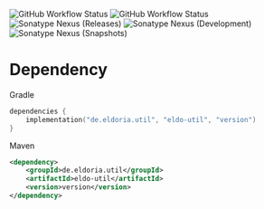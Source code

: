 ![GitHub Workflow Status](https://img.shields.io/github/actions/workflow/status/eldoriarpg/eldo-util/publish_to_nexus.yml?style=for-the-badge&label=Publishing&branch=master)
![GitHub Workflow Status](https://img.shields.io/github/actions/workflow/status/eldoriarpg/eldo-util/verify.yml?style=for-the-badge&label=Building&branch=master)
![Sonatype Nexus (Releases)](https://img.shields.io/nexus/maven-releases/de.eldoria.util/eldo-util?label=Release&logo=Release&server=https%3A%2F%2Feldonexus.de&style=for-the-badge)
![Sonatype Nexus (Development)](https://img.shields.io/nexus/maven-dev/de.eldoria.util/eldo-util?label=DEV&logo=Release&server=https%3A%2F%2Feldonexus.de&style=for-the-badge)
![Sonatype Nexus (Snapshots)](https://img.shields.io/nexus/s/de.eldoria.util/eldo-util?color=orange&label=Snapshot&server=https%3A%2F%2Feldonexus.de&style=for-the-badge)

# Dependency

Gradle

``` kotlin
dependencies {
    implementation("de.eldoria.util", "eldo-util", "version")
}
```

Maven

``` xml
<dependency>
    <groupId>de.eldoria.util</groupId>
    <artifactId>eldo-util</artifactId>
    <version>version</version>
</dependency>
```

